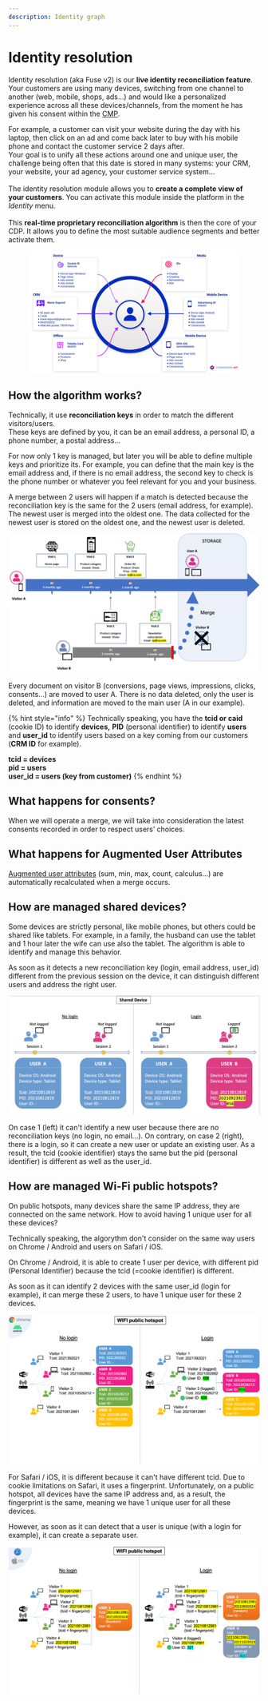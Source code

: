 ```yaml
---
description: Identity graph
---
```


# Identity resolution

Identity resolution (aka Fuse v2) is our **live identity reconciliation feature**. \
Your customers are using many devices, switching from one channel to another (web, mobile, shops, ads…) and would like a personalized experience across all these devices/channels, from the moment he has given his consent within the [CMP](consent-management/).

For example, a customer can visit your website during the day with his laptop, then click on an ad and come back later to buy with his mobile phone and contact the customer service 2 days after.\
Your goal is to unify all these actions around one and unique user, the challenge being often that this date is stored in many systems: your CRM, your website, your ad agency, your customer service system…\
\
The identity resolution module allows you to **create a complete view of your customers**. You can activate this module inside the platform in the _Identity_ menu.\
\
This **real-time proprietary reconciliation algorithm** is then the core of your CDP. It allows you to define the most suitable audience segments and better activate them.

<figure><img src="../.gitbook/assets/fuse1.png" alt=""><figcaption></figcaption></figure>

## How the algorithm works?

Technically, it use **reconciliation keys** in order to match the different visitors/users.\
These keys are defined by you, it can be an email address, a personal ID, a phone number, a postal address…

For now only 1 key is managed, but later you will be able to define multiple keys and prioritize its. For example, you can define that the main key is the email address and, if there is no email address, the second key to check is the phone number or whatever you feel relevant for you and your business.

A merge between 2 users will happen if a match is detected because the reconciliation key is the same for the 2 users (email address, for example). The newest user is merged into the oldest one. The data collected for the newest user is stored on the oldest one, and the newest user is deleted.

![](<../.gitbook/assets/image (7) (2) (1).png>)

Every document on visitor B (conversions, page views, impressions, clicks, consents…) are moved to user A. There is no data deleted, only the user is deleted, and information are moved to the main user (A in our example).

{% hint style="info" %}
Technically speaking, you have the **tcid or caid** (cookie ID) to identify **devices,** **PID** (personal identifier) to identify **users** and **user\_id** to identify users based on a key coming from our customers (**CRM ID** for example).

**tcid = devices**\
**pid = users**\
**user\_id = users (key from customer)**
{% endhint %}

## What happens for consents?

When we will operate a merge, we will take into consideration the latest consents recorded in order to respect users’ choices.

## What happens for Augmented User Attributes

[Augmented user attributes](enrichments/augmented-user-attributes/) (sum, min, max, count, calculus...) are automatically recalculated when a merge occurs.

## How are managed shared devices?

Some devices are strictly personal, like mobile phones, but others could be shared like tablets. For example, in a family, the husband can use the tablet and 1 hour later the wife can use also the tablet. The algorithm is able to identify  and manage this behavior.

As soon as it detects a new reconciliation key (login, email address, user\_id) different from the previous session on the device, it can distinguish different users and address the right user.

![](<../.gitbook/assets/image (10) (2).png>)

On case 1 (left) it can't identify a new user because there are no reconciliation keys (no login, no email...). On contrary, on case 2 (right), there is a login, so it can create a new user or update an existing user. As a result, the tcid (cookie identifier) stays the same but the pid (personal identifier) is different as well as the user\_id.

## How are managed Wi-Fi public hotspots?

On public hotspots, many devices share the same IP address, they are connected on the same network. How to avoid having 1 unique user for all these devices?

Technically speaking, the algorythm don't consider on the same way users on Chrome / Android and users on Safari / iOS.

On Chrome / Android, it is able to create 1 user per device, with different pid (Personal Identifier) because the tcid (=cookie identifier) is different.

As soon as it can identify 2 devices with the same user\_id (login for example), it can merge these 2 users, to have 1 unique user for these 2 devices.

![](<../.gitbook/assets/image (14) (1) (1).png>)

For Safari / iOS, it is different because it can't have different tcid. Due to cookie limitations on Safari, it uses a fingerprint. Unfortunately, on a public hotspot, all devices have the same IP address and, as a result, the fingerprint is the same, meaning we have 1 unique user for all these devices.

However, as soon as it can detect that a user is unique (with a login for example), it can create a separate user.

![](<../.gitbook/assets/image (13).png>)
